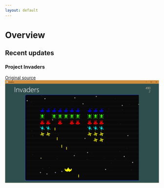 ```yaml
---
layout: default
---
```

# Overview

## Recent updates

### Project **Invaders**
[Original source](https://github.com/CSharperMantle/Invaders/)
![Snapshot](invaders_snapshot.png)
